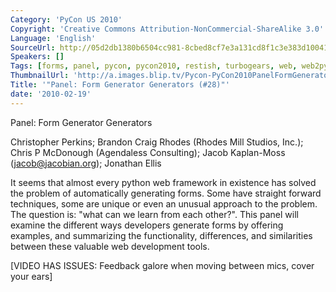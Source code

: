 ```yaml
---
Category: 'PyCon US 2010'
Copyright: 'Creative Commons Attribution-NonCommercial-ShareAlike 3.0'
Language: 'English'
SourceUrl: http://05d2db1380b6504cc981-8cbed8cf7e3a131cd8f1c3e383d10041.r93.cf2.rackcdn.com/pycon-us-2010/298_panel-form-generator-generators-28.m4v
Speakers: []
Tags: [forms, panel, pycon, pycon2010, restish, turbogears, web, web2py, zope]
ThumbnailUrl: 'http://a.images.blip.tv/Pycon-PyCon2010PanelFormGeneratorGenerators20300.png'
Title: '"Panel: Form Generator Generators (#28)"'
date: '2010-02-19'
---
```

Panel: Form Generator Generators

  
Christopher Perkins; Brandon Craig Rhodes (Rhodes Mill Studios, Inc.); Chris P
McDonough (Agendaless Consulting); Jacob Kaplan-Moss (jacob@jacobian.org);
Jonathan Ellis

  
It seems that almost every python web framework in existence has solved the
problem of automatically generating forms. Some have straight forward
techniques, some are unique or even an unusual approach to the problem. The
question is: "what can we learn from each other?". This panel will examine the
different ways developers generate forms by offering examples, and summarizing
the functionality, differences, and similarities between these valuable web
development tools.

  
[VIDEO HAS ISSUES: Feedback galore when moving between mics, cover your ears]

